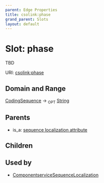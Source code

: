 ```yaml
---
parent: Edge Properties
title: csolink:phase
grand_parent: Slots
layout: default
---
```


# Slot: phase


TBD

URI: [csolink:phase](https://w3id.org/csolink/vocab/phase)

## Domain and Range

[CodingSequence](CodingSequence.md) ->  <sub>OPT</sub> [String](types/String.md)

## Parents

 *  is_a: [sequence localization attribute](sequence_localization_attribute.md)

## Children


## Used by

 * [ComponentserviceSequenceLocalization](ComponentserviceSequenceLocalization.md)
